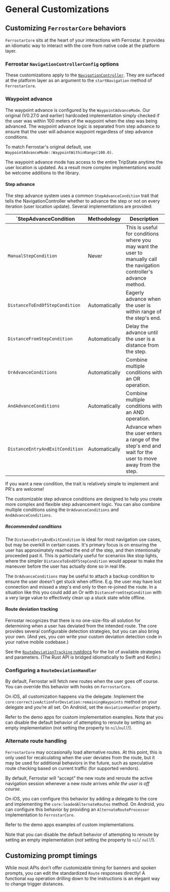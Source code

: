 # General Customizations

## Customizing `FerrostarCore` behaviors

`FerrostarCore` sits at the heart of your interactions with Ferrostar.
It provides an idiomatic way to interact with the core
from native code at the platform layer.

### Ferrostar `NavigationControllerConfig` options

These customizations apply to the [`NavigationController`](https://docs.rs/ferrostar/latest/ferrostar/navigation_controller/struct.NavigationController.html).
They are surfaced at the platform layer
as an argument to the `startNavigation` method of `FerrostarCore`.

### Waypoint advance

The waypoint advance is configured by the `WaypointAdvanceMode`. Our original (V0.27.0 and earlier) hardcoded implementation
simply checked if the user was within 100 meters of the waypoint when the step was being advanced. The waypoint advance logic
is separated from step advance to ensure that the user will advance waypoint regardless of step advance conditions.

To match Ferrostar's original default, use `WaypointAdvanceMode::WaypointWithinRange(100.0)`.

The waypoint advance mode has access to the entire TripState anytime the user location is updated. As a result more complex
implementations would be welcome additions to the library.

#### Step advance

The step advance system uses a common `StepAdvanceCondition` trait that tells the NavigationController
whether to advance the step or not on every iteration (user location update). Several implementations
are provided:

| `StepAdvanceCondition | Methodology | Description |
| --- | --- | --- |
| `ManualStepCondition` | Never | This is useful for conditions where you may want the user to manually call the navigation controller's advance method. |
| `DistanceToEndOfStepCondition` | Automatically | Eagerly advance when the user is within range of the step's end. |
| `DistanceFromStepCondition` | Automatically | Delay the advance until the user is a distance from the step. |
| `OrAdvanceConditions` | Automatically | Combine multiple conditions with an OR operation. |
| `AndAdvanceConditions` | Automatically | Combine multiple conditions with an AND operation. |
| `DistanceEntryAndExitCondition` | Automatically | Advance when the user enters a range of the step's end and wait for the user to move away from the step. |

If you want a new condition, the trait is relatively simple to implement and PR's are welcome!

The customizable step advance conditions are designed to help you create more complex and flexible step advancement logic. You can also combine multiple conditions using the `OrAdvanceConditions` and `AndAdvanceConditions`.

##### Recommended conditions

The `DistanceEntryAndExitCondition` is ideal for most navigation use cases, but may be overkill in certain cases.
It's primary focus is on ensuring the user has approximately reached the end of the step, and then intentionally
proceeded past it. This is particularly useful for scenarios like stop lights, where the simpler `DistanceToEndOfStepCondition`
would appear to make the maneuver before the user has actually done so in real life.

The `OrAdvanceConditions` may be useful to attach a backup condition to ensure the user doesn't get stuck when offline. E.g.
the user may have lost connection and missed a step's end only to then re-joined the route. In a situation like this you
could add an Or with `DistanceFromStepCondition` with a very large value to effectively clean up a stuck state while offline.

#### Route deviation tracking

Ferrostar recognizes that there is no one-size-fits-all solution
for determining when a user has deviated from the intended route.
The core provides several configurable detection strategies,
but you can also bring your own.
(And yes, you *can* write your custom deviation detection code in
your native mobile codebase.)

See the [`RouteDeviationTracking` rustdocs](https://docs.rs/ferrostar/latest/ferrostar/deviation_detection/enum.RouteDeviationTracking.html)
for the list of available strategies and parameters.
(The Rust API is bridged idiomatically to Swift and Kotlin.)

### Configuring a `RouteDeviationHandler`

By default, Ferrostar will fetch new routes when the user goes off course.
You can override this behavior with hooks on `FerrostarCore`.

On iOS, all customization happens via the delegate.
Implement the `core:correctiveActionForDeviation:remainingWaypoints` method
on your delegate and you’re all set.
On Android, set the `deviationHandler` property.

Refer to the demo apps for custom implementation examples.
Note that you can disable the default behavior of attempting to reroute
by setting an empty implementation
(not setting the property to `nil`/`null`!).

### Alternate route handling

`FerrostarCore` may occasionally load alternative routes.
At this point, this is only used for recalculating when the user deviates from the route,
but it may be used for additional behaviors in the future,
such as speculative route checking based on current traffic (for supported vendors).

By default, Ferrostar will “accept” the new route
and reroute the active navigation session
whenever a new route arrives *while the user is off course*.

On iOS, you can configure this behavior by adding a delegate to the core
and implementing the `core:loadedAlternateRoutes` method.
On Android, you can configure this behavior by providing an `AlternateRouteProcessor`
implementation to `FerrostarCore`.

Refer to the demo apps examples of custom implementations.

Note that you can disable the default behavior of attempting to reroute
by setting an empty implementation (*not* setting the property to `nil`/ `null`!).

## Customizing prompt timings

While most APIs don’t offer customizable timing for banners and spoken prompts,
you can edit the standardized `Route` responses directly!
A functional `map` operation drilling down to the instructions
is an elegant way to change trigger distances.

